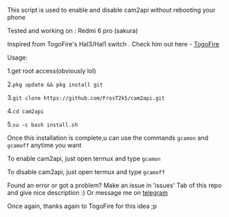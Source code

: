 This script is used to enable and disable cam2api without rebooting your phone

Tested and working on : Redmi 6 pro (sakura)

Inspired from TogoFire's Hal3/Hal1 switch . Check him out here - [TogoFire](https://github.com/TogoFire) 

Usage:

1.get root access(obviously lol)

2.```pkg update && pkg install git```

3.```git clone https://github.com/FrosT2k5/cam2api.git```

4.```cd cam2api```

5.```su -c bash install.sh```


Once this installation is complete,u can use the commands ```gcamon``` and ```gcamoff``` anytime you want

To enable cam2api, just open termux and type
```gcamon```

To disable cam2api, just open termux and type
```gcamoff```

Found an error or got a problem? Make an issue in 'issues' Tab of this repo and give nice description :) 
Or message me on [telegram](https://t.me/SuperCosmicBeing)

Once again, thanks again to TogoFire for this idea ;p
